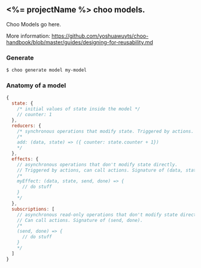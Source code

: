 ## <%= projectName %> choo models.

Choo Models go here.

More information:  https://github.com/yoshuawuyts/choo-handbook/blob/master/guides/designing-for-reusability.md

### Generate

```bash
$ choo generate model my-model
```

### Anatomy of a model

```js
{
  state: {
    /* initial values of state inside the model */
    // counter: 1
  },
  reducers: {
    /* synchronous operations that modify state. Triggered by actions. Signature of (data, state). */
    /*
    add: (data, state) => ({ counter: state.counter + 1})
    */
  },
  effects: {
    // asynchronous operations that don't modify state directly.
    // Triggered by actions, can call actions. Signature of (data, state, send, done)
    /*
    myEffect: (data, state, send, done) => {
      // do stuff
    }
    */
  },
  subscriptions: [
    // asynchronous read-only operations that don't modify state directly.
    // Can call actions. Signature of (send, done).
    /*
    (send, done) => {
      // do stuff
    }
    */
  ]
}
```
